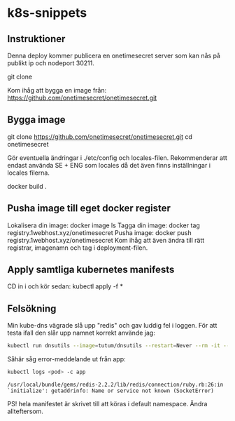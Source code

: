 # k8s-snippets

## Instruktioner
Denna deploy kommer publicera en onetimesecret server som kan nås på publikt ip och nodeport 30211.

git clone <detta repo>

Kom ihåg att bygga en image från: https://github.com/onetimesecret/onetimesecret.git

## Bygga image
git clone https://github.com/onetimesecret/onetimesecret.git
cd onetimesecret

Gör eventuella ändringar i ./etc/config och locales-filen. Rekommenderar att endast använda SE + ENG som locales då det även finns inställningar i locales filerna.

docker build .

## Pusha image till eget docker register
Lokalisera din image: docker image ls
Tagga din image: docker tag <imagename> registry.1webhost.xyz/onetimesecret 
Pusha image: docker push registry.1webhost.xyz/onetimesecret
Kom ihåg att även ändra till rätt registrar, imagenamn och tag i deployment-filen.


## Apply samtliga kubernetes manifests
CD in i <detta repo> och kör sedan:
kubectl apply -f *

## Felsökning
Min kube-dns vägrade slå upp "redis" och gav luddig fel i loggen. För att testa ifall den slår upp namnet korrekt använde jag:
```bash
kubectl run dnsutils --image=tutum/dnsutils --restart=Never --rm -it -- nslookup onetimesecret-service.default.svc.cluster.local
```

Såhär såg error-meddelande ut från app:
```bash
kubectl logs <pod> -c app
```
```/usr/local/bundle/gems/redis-2.2.2/lib/redis/connection/ruby.rb:26:in `initialize': getaddrinfo: Name or service not known (SocketError)```

PS! hela manifestet är skrivet till att köras i default namespace. Ändra allteftersom.
